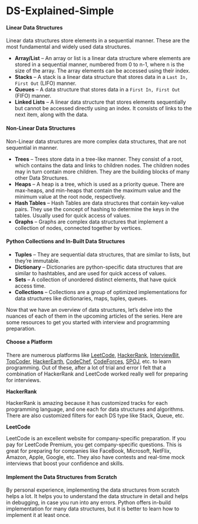 # DS-Explained-Simple

#### Linear Data Structures <a id="linear-data-structures"></a>

Linear data structures store elements in a sequential manner. These are the most fundamental and widely used data structures.

- **Array/List** – An array or list is a linear data structure where elements are stored in a sequential manner, numbered from 0 to n-1, where n is the size of the array. The array elements can be accessed using their index.
- **Stacks** – A stack is a linear data structure that stores data in a `Last In, First Out` \(LIFO\) manner.
- **Queues** – A data structure that stores data in a `First In, First Out` \(FIFO\) manner.
- **Linked Lists** – A linear data structure that stores elements sequentially but cannot be accessed directly using an index. It consists of links to the next item, along with the data.

#### Non-Linear Data Structures <a id="non-linear-data-structures"></a>

Non-Linear data structures are more complex data structures, that are not sequential in manner.

- **Trees** – Trees store data in a tree-like manner. They consist of a root, which contains the data and links to children nodes. The children nodes may in turn contain more children. They are the building blocks of many other Data Structures.
- **Heaps** – A heap is a tree, which is used as a priority queue. There are max-heaps, and min-heaps that contain the maximum value and the minimum value at the root node, respectively.
- **Hash Tables** – Hash Tables are data structures that contain key-value pairs. They use the concept of hashing to determine the keys in the tables. Usually used for quick access of values.
- **Graphs** – Graphs are complex data structures that implement a collection of nodes, connected together by vertices.

#### Python Collections and In-Built Data Structures <a id="python-collections-and-in-built-data-structures"></a>

- **Tuples** – They are sequential data structures, that are similar to lists, but they’re immutable.
- **Dictionary** – Dictionaries are python-specific data structures that are similar to hashtables, and are used for quick access of values.
- **Sets** – A collection of unordered distinct elements, that have quick access time.
- **Collections** – Collections are a group of optimized implementations for data structures like dictionaries, maps, tuples, queues.

Now that we have an overview of data structures, let’s delve into the nuances of each of them in the upcoming articles of the series. Here are some resources to get you started with interview and programming preparation.

#### Choose a Platform <a id="choose-a-platform"></a>

There are numerous platforms like [LeetCode](https://leetcode.com/), [HackerRank](https://www.hackerrank.com/), [InterviewBit](https://www.interviewbit.com/), [TopCoder](https://www.topcoder.com/), [HackerEarth](https://www.hackerearth.com/), [CodeChef](https://www.codechef.com/), [CodeForces](https://codeforces.com/), [SPOJ](https://www.spoj.com/), etc. to learn programming. Out of these, after a lot of trial and error I felt that a combination of HackerRank and LeetCode worked really well for preparing for interviews.

**HackerRank**

HackerRank is amazing because it has customized tracks for each programming language, and one each for data structures and algorithms. There are also customized filters for each DS type like Stack, Queue, etc.

**LeetCode**

LeetCode is an excellent website for company-specific preparation. If you pay for LeetCode Premium, you get company-specific questions. This is great for preparing for companies like FaceBook, Microsoft, NetFlix, Amazon, Apple, Google, etc. They also have contests and real-time mock interviews that boost your confidence and skills.

#### Implement the Data Structures from Scratch <a id="implement-the-data-structures-from-scratch"></a>

By personal experience, implementing the data structures from scratch helps a lot. It helps you to understand the data structure in detail and helps in debugging, in case you run into any errors. Python offers in-build implementation for many data structures, but it is better to learn how to implement it at least once.
